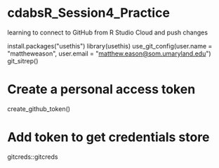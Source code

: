 # cdabsR_Session4_Practice
learning to connect to GitHub from R Studio Cloud and push changes

install.packages("usethis")
library(usethis)
use_git_config(user.name = "mattheweason", user.email = "matthew.eason@som.umaryland.edu")
git_sitrep()


# Create a personal access token

create_github_token()

# Add token to get credentials store
gitcreds::gitcreds

